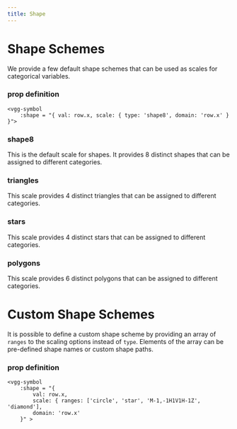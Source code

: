 ```yaml
---
title: Shape
---
```


# Shape Schemes

We provide a few default shape schemes that can be used as scales for categorical variables.

### prop definition

```
<vgg-symbol
	:shape = "{ val: row.x, scale: { type: 'shape8', domain: 'row.x' } }">
```

### shape8

This is the default scale for shapes. It provides 8 distinct shapes that can be assigned to different categories.

<ShapeScale />

### triangles

This scale provides 4 distinct triangles that can be assigned to different categories.

<ShapeScale scheme="triangles" />

### stars

This scale provides 4 distinct stars that can be assigned to different categories.

<ShapeScale scheme="stars" />

### polygons

This scale provides 6 distinct polygons that can be assigned to different categories.

<ShapeScale scheme="polygons" />

# Custom Shape Schemes

It is possible to define a custom shape scheme by providing an array of `ranges` to the scaling options instead of `type`. Elements of the array can be pre-defined shape names or custom shape paths.

### prop definition

```
<vgg-symbol
	:shape = "{
		val: row.x,
		scale: { ranges: ['circle', 'star', 'M-1,-1H1V1H-1Z', 'diamond'],
		domain: 'row.x'
	}" >
```

<ShapeScale scheme="custom" />